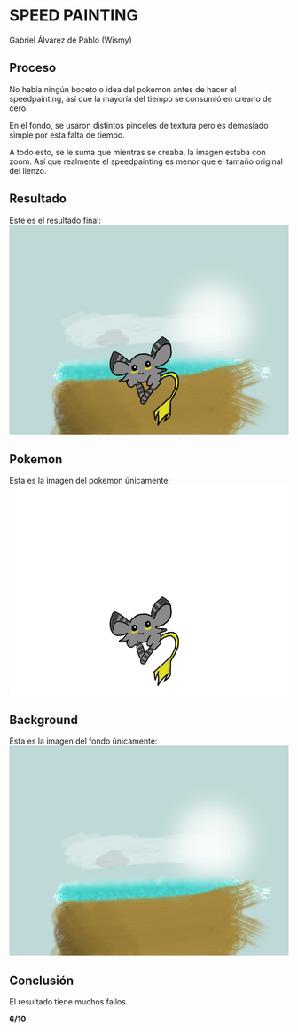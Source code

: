 # SPEED PAINTING

Gabriel Álvarez de Pablo (Wismy)

## Proceso
No había ningún boceto o idea del pokemon antes de hacer el speedpainting, así que la mayoría del tiempo se consumió en crearlo de cero.

En el fondo, se usaron distintos pinceles de textura pero es demasiado simple por esta falta de tiempo.

A todo esto, se le suma que mientras se creaba, la imagen estaba con zoom. Así que realmente el speedpainting es menor que el tamaño original del lienzo.

## Resultado
Este es el resultado final:
![Resultado](speed.png)

## Pokemon
Esta es la imagen del pokemon únicamente:
![Pokemon](images/pokemon.png)

## Background
Esta es la imagen del fondo únicamente:
![Background](images/background.png)

## Conclusión
El resultado tiene muchos fallos.

**6/10**
